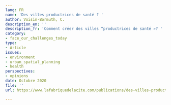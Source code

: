 ```yaml
---
lang: FR
name: 'Des villes productrices de santé ? '
author: Voisin-Bormuth, C.
description_en: ''
description_fr: 'Comment créer des villes “productrices de santé »? '
category:
- face_our_challenges_today
type:
- Article
issues:
- environment
- urban_spatial_planning
- health
perspectives:
- opinions
date: Octobre 2020
file: ''
url: https://www.lafabriquedelacite.com/publications/des-villes-productrices-de-sante/

---
```

